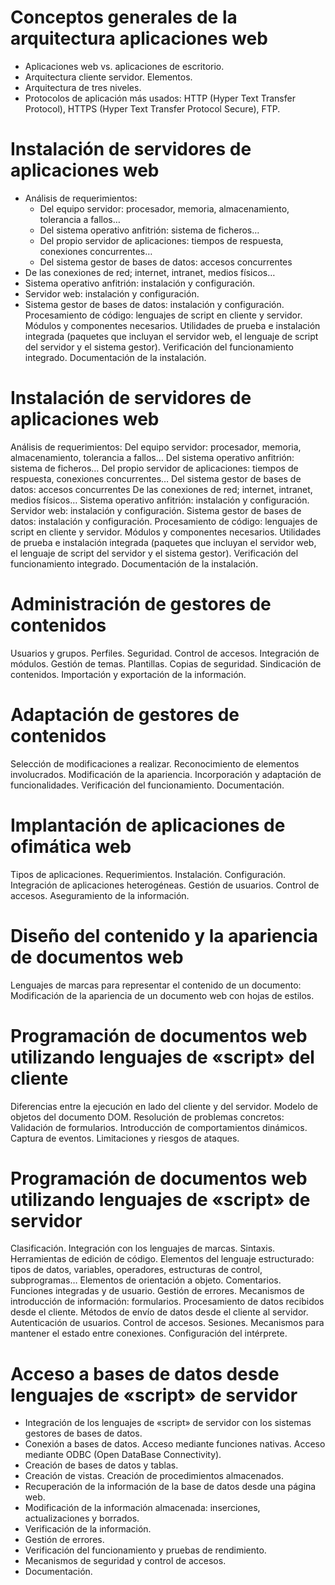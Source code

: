 # Conceptos generales de la arquitectura aplicaciones web
- Aplicaciones web vs. aplicaciones de escritorio.
- Arquitectura cliente servidor. Elementos.
- Arquitectura de tres niveles.
- Protocolos de aplicación más usados: HTTP (Hyper Text Transfer Protocol), HTTPS (Hyper Text Transfer Protocol Secure), FTP.

# Instalación de servidores de aplicaciones web
- Análisis de requerimientos:
  - Del equipo servidor: procesador, memoria, almacenamiento, tolerancia a fallos…
  - Del sistema operativo anfitrión: sistema de ficheros…
  - Del propio servidor de aplicaciones: tiempos de respuesta, conexiones concurrentes…
  - Del sistema gestor de bases de datos: accesos concurrentes
 - De las conexiones de red; internet, intranet, medios físicos…
- Sistema operativo anfitrión: instalación y configuración.
- Servidor web: instalación y configuración.
- Sistema gestor de bases de datos: instalación y configuración.
Procesamiento de código: lenguajes de script en cliente y servidor.
Módulos y componentes necesarios.
Utilidades de prueba e instalación integrada (paquetes que incluyan el servidor web, el lenguaje de script del servidor y el sistema gestor).
Verificación del funcionamiento integrado.
Documentación de la instalación.

# Instalación de servidores de aplicaciones web
Análisis de requerimientos:
Del equipo servidor: procesador, memoria, almacenamiento, tolerancia a fallos…
Del sistema operativo anfitrión: sistema de ficheros…
Del propio servidor de aplicaciones: tiempos de respuesta, conexiones concurrentes…
Del sistema gestor de bases de datos: accesos concurrentes
De las conexiones de red; internet, intranet, medios físicos…
Sistema operativo anfitrión: instalación y configuración.
Servidor web: instalación y configuración.
Sistema gestor de bases de datos: instalación y configuración.
Procesamiento de código: lenguajes de script en cliente y servidor.
Módulos y componentes necesarios.
Utilidades de prueba e instalación integrada (paquetes que incluyan el servidor web, el lenguaje de script del servidor y el sistema gestor).
Verificación del funcionamiento integrado.
Documentación de la instalación.

# Administración de gestores de contenidos
Usuarios y grupos.
Perfiles.
Seguridad. Control de accesos.
Integración de módulos.
Gestión de temas.
Plantillas.
Copias de seguridad.
Sindicación de contenidos.
Importación y exportación de la información.

# Adaptación de gestores de contenidos
Selección de modificaciones a realizar.
Reconocimiento de elementos involucrados.
Modificación de la apariencia.
Incorporación y adaptación de funcionalidades.
Verificación del funcionamiento.
Documentación.

# Implantación de aplicaciones de ofimática web
Tipos de aplicaciones.
Requerimientos.
Instalación.
Configuración.
Integración de aplicaciones heterogéneas.
Gestión de usuarios.
Control de accesos.
Aseguramiento de la información.

# Diseño del contenido y la apariencia de documentos web
Lenguajes de marcas para representar el contenido de un documento:
Modificación de la apariencia de un documento web con hojas de estilos.

# Programación de documentos web utilizando lenguajes de «script» del cliente
Diferencias entre la ejecución en lado del cliente y del servidor.
Modelo de objetos del documento DOM.
Resolución de problemas concretos:
Validación de formularios.
Introducción de comportamientos dinámicos. Captura de eventos.
Limitaciones y riesgos de ataques.

# Programación de documentos web utilizando lenguajes de «script» de servidor
Clasificación.
Integración con los lenguajes de marcas.
Sintaxis.
Herramientas de edición de código.
Elementos del lenguaje estructurado: tipos de datos, variables, operadores, estructuras de control, subprogramas…
Elementos de orientación a objeto.
Comentarios.
Funciones integradas y de usuario.
Gestión de errores.
Mecanismos de introducción de información: formularios. Procesamiento de datos recibidos desde el cliente.
Métodos de envío de datos desde el cliente al servidor.
Autenticación de usuarios.
Control de accesos.
Sesiones. Mecanismos para mantener el estado entre conexiones.
Configuración del intérprete.

# Acceso a bases de datos desde lenguajes de «script» de servidor
- Integración de los lenguajes de «script» de servidor con los sistemas gestores de bases de datos.
- Conexión a bases de datos. Acceso mediante funciones nativas. Acceso mediante ODBC (Open DataBase Connectivity).
- Creación de bases de datos y tablas.
- Creación de vistas. Creación de procedimientos almacenados.
- Recuperación de la información de la base de datos desde una página web.
- Modificación de la información almacenada: inserciones, actualizaciones y borrados.
- Verificación de la información.
- Gestión de errores.
- Verificación del funcionamiento y pruebas de rendimiento.
- Mecanismos de seguridad y control de accesos.
- Documentación.
